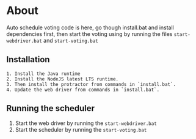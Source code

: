 # About

Auto schedule voting code is here,
go though install.bat and install dependencies first,
then start the voting using by running the files `start-webdriver.bat` and `start-voting.bat`

## Installation

    1. Install the Java runtime
    2. Install the NodeJS latest LTS runtime.
    3. Then install the protractor from commands in `install.bat`.
    4. Update the web driver from commands in `install.bat`.

## Running the scheduler

1. Start the web driver by running the `start-webdriver.bat`
2. Start the scheduler by running the `start-voting.bat`
